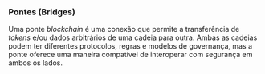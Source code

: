 ### Pontes (Bridges)

Uma ponte _blockchain_ é uma conexão que permite a transferência de _tokens_ e/ou dados arbitrários de uma cadeia para outra. Ambas as cadeias podem ter diferentes protocolos, regras e modelos de governança, mas a ponte oferece uma maneira compatível de interoperar com segurança em ambos os lados.
